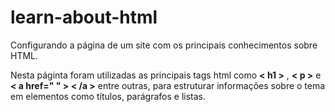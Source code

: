 # learn-about-html

Configurando a página de um site com os principais conhecimentos sobre HTML.

Nesta páginta foram utilizadas as principais tags html como **< h1 >** , **< p >**  e **< a href=" " > < /a >** entre outras, para estruturar informações sobre o tema em elementos como títulos, parágrafos e listas.
